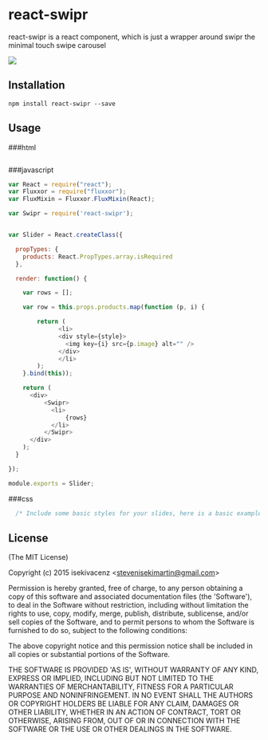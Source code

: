 # react-swipr

react-swipr is a react component, which is just a wrapper around swipr the minimal touch swipe carousel

![](http://img1.wikia.nocookie.net/__cb20130426021828/villains/images/thumb/7/78/Swiper.jpg/500px-Swiper.jpg)

## Installation

`npm install react-swipr --save`

## Usage

###html

```html

```

###javascript

```javascript
var React = require("react");
var Fluxxor = require("fluxxor");
var FluxMixin = Fluxxor.FluxMixin(React);

var Swipr = require('react-swipr');


var Slider = React.createClass({

  propTypes: {
    products: React.PropTypes.array.isRequired
  },

  render: function() {

    var rows = [];

    var row = this.props.products.map(function (p, i) {

        return (
              <li>
              <div style={style}>
                <img key={i} src={p.image} alt="" />
              </div>
              </li>
        );
    }.bind(this));

    return (
      <div>
          <Swipr>
            <li>
                {rows}
            </li>
          </Swipr>
      </div>
    );
  }

});

module.exports = Slider;
```

###css

```css
  /* Include some basic styles for your slides, here is a basic example */
```

## License

(The MIT License)

Copyright (c) 2015 isekivacenz &lt;stevenisekimartin@gmail.com&gt;

Permission is hereby granted, free of charge, to any person obtaining
a copy of this software and associated documentation files (the
'Software'), to deal in the Software without restriction, including
without limitation the rights to use, copy, modify, merge, publish,
distribute, sublicense, and/or sell copies of the Software, and to
permit persons to whom the Software is furnished to do so, subject to
the following conditions:

The above copyright notice and this permission notice shall be
included in all copies or substantial portions of the Software.

THE SOFTWARE IS PROVIDED 'AS IS', WITHOUT WARRANTY OF ANY KIND,
EXPRESS OR IMPLIED, INCLUDING BUT NOT LIMITED TO THE WARRANTIES OF
MERCHANTABILITY, FITNESS FOR A PARTICULAR PURPOSE AND NONINFRINGEMENT.
IN NO EVENT SHALL THE AUTHORS OR COPYRIGHT HOLDERS BE LIABLE FOR ANY
CLAIM, DAMAGES OR OTHER LIABILITY, WHETHER IN AN ACTION OF CONTRACT,
TORT OR OTHERWISE, ARISING FROM, OUT OF OR IN CONNECTION WITH THE
SOFTWARE OR THE USE OR OTHER DEALINGS IN THE SOFTWARE.

